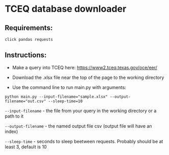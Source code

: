 # TCEQ database downloader

## Requirements:

`click pandas requests`

## Instructions: 

- Make a query into TCEQ here: https://www2.tceq.texas.gov/oce/eer/

- Download the .xlsx file near the top of the page to the working directory

- Use the command line to run main.py with arguments:

`python main.py --input-filename="sample.xlsx" --output-filename="out.csv" --sleep-time=10`

`--input-filename` - the file from your query in the working directory or a path to it

`--output-filename` - the named output file csv (output file will have an index)

`--sleep-time` - seconds to sleep beetween requests. Probably should be at least 3, default is 10

